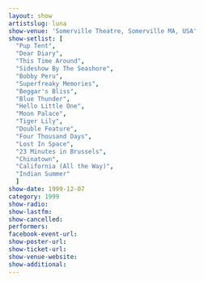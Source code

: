 ```yaml
---
layout: show
artistslug: luna
show-venue: 'Somerville Theatre, Somerville MA, USA'
show-setlist: [
  "Pup Tent",
  "Dear Diary",
  "This Time Around",
  "Sideshow By The Seashore",
  "Bobby Peru",
  "Superfreaky Memories",
  "Beggar's Bliss",
  "Blue Thunder",
  "Hello Little One",
  "Moon Palace",
  "Tiger Lily",
  "Double Feature",
  "Four Thousand Days",
  "Lost In Space",
  "23 Minutes in Brussels",
  "Chinatown",
  "California (All the Way)",
  "Indian Summer"
  ]
show-date: 1999-12-07
category: 1999
show-radio: 
show-lastfm: 
show-cancelled: 
performers: 
facebook-event-url: 
show-poster-url: 
show-ticket-url: 
show-venue-website: 
show-additional: 
---
```


